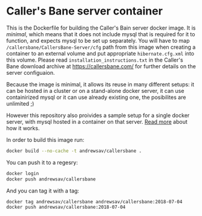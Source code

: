 # Caller's Bane server container

This is the Dockerfile for building the Caller's Bain server docker image. It is _minimal_, which means that it does not include mysql that is required for it to function, and expects mysql to be set up separately. You will have to map `/callersbane/CallersBane-Server/cfg` path from this image when creating a container to an external volume and put appropriate `hibernate.cfg.xml` into this volume. Please read `installation_instructions.txt` in the Caller's Bane download archive at <https://callersbane.com/> for further details on the server configuaion.

Because the image is minimal, it allows its reuse in many different setups: it can be hosted in a cluster or on a stand-alone docker server, it can use containirized mysql or it can use already existing one, the posibilites are unlimited ;)

However this repository also proivides a sample setup for a single docker server, with mysql hosted in a container on that server. [Read more](../init) about how it works.

In order to build this image run:

```bash
docker build --no-cache -t andrewsav/callersbane .
```

You can push it to a regesry:

```bash
docker login
docker push andrewsav/callersbane
```

And you can tag it with a tag:

```bash
docker tag andrewsav/callersbane andrewsav/callersbane:2018-07-04
docker push andrewsav/callersbane:2018-07-04
```
